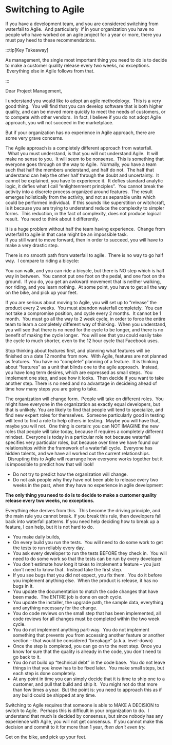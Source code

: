 #  Switching to Agile

If you have a development team, and you are considered switching from waterfall to Agile.  And particularly  if in your organization you have no people who have worked on an agile project for a year or more, there you must pay heed to these recommendations.  

:::tip[Key Takeaway]

As management, the single most important thing you need to do is to decide to make a customer quality release every two weeks, no exceptions.  Everything else in Agile follows from that.

:::

Dear Project Management,  

I understand you would like to adopt an agile methodology.  This is a very good thing.  You will find that you can develop software that is both higher quality, and can be moved more quickly to meet the needs of customers, or to compete with other vendors.  In fact, I believe if you do not adopt Agile approach, you will not succeed in the marketplace.  

But if your organization has no experience in Agile approach, there are some very grave concerns.  

The Agile approach is a completely different approach from waterfall.   What you must understand, is that you will not understand Agile.  It will make no sense to you.  It will seem to be nonsense.  This is something that everyone goes through on the way to Agile.  Normally, you have a team such that half the members understand, and half do not.  The half that understand can help the other half through the doubt and uncertainty.  It cannot be explained, you have to experience it.  It defies standard analytic logic, it defies what I call “enlightenment principles”.  You cannot break the activity into a discrete process organized around features.  The result emerges holistically from the activity, and not as separable units which could be performed individual.  If this sounds like superstition or witchcraft, is it because you are trying to understand reduce the complexity to simpler forms.  This reduction, in the fact of complexity, does not produce logical result.  You need to think about it differently.  

It is a huge problem without half the team having experience.  Change from waterfall to agile in that case might be an impossible task.  
If you still want to move forward, then in order to succeed, you will have to make a very drastic step.  

There is no smooth path from waterfall to agile.  There is no way to go half way.  I compare to riding a bicycle:

You can walk, and you can ride a bicycle, but there is NO step which is half way in between.  You cannot put one foot on the pedal, and one foot on the ground.  If you do, you get an awkward movement that is neither walking, nor riding, and you learn nothing.  At some point, you have to get all the way on the bike, and pick up your feet.

If you are serious about moving to Agile, you will set up to “release” the product every 2 weeks.  You must abandon waterfall completely.  You can not take a compromise position, and cycle every 2 months.  It cannot be 1 month.  You must go all the way to 2 week cycle, in order to force the entire team to learn a completely different way of thinking.  When you understand, you will see that there is no need for the cycle to be longer, and there is no benefit of making the cycle longer.  You will see that you could easily take the cycle to much shorter, even to the 12 hour cycle that Facebook uses.  

Stop thinking about features first, and planning what features will be finished on a date 12 months from now.  With Agile, features are not planned as features.  You have no “complete” planning of a feature.  It is thinking about “features” as a unit that blinds one to the agile approach.  Instead, you have long term desires, which are expressed as small steps.  You implement one step, and see how it looks.  Then decide if you want to take another step. There is no need and no advantage in decideing ahead of time how many steps you are going to take.  

The organization will change form.  People will take on different roles.  You might have everyone in the organization as exactly equal developers, but that is unlikely. You are likely to find that people will tend to specialize, and find new expert roles for themselves.  Someone particularly good in testing will tend to find a role to help others in testing.  Maybe you will have that, maybe you will not.  One thing is certain: you can NOT IMAGINE the new roles that people will take today, because if requires a completely different mindset.  Everyone is today in a particular role not because waterfall specifies very particular roles, but because over time we have found our relationships within the framework of a waterfall cycle.  Everyone has hidden talents, and we have all worked out the current relationships.   Disrupting this to Agile will rearrange how everyone works together but it is impossible to predict how that will look!

*   Do not try to predict how the organization will change.
*   Do not ask people why they have not been able to release every two weeks in the past, when they have no experience in agile development

**The only thing you need to do is to decide to make a customer quality release every two weeks, no exceptions.**   

Everything else derives from this.  This become the driving principle, and the main rule you cannot break. If you break this rule, then developers fall back into waterfall patterns. If you need help deciding how to break up a feature, I can help, but it is not hard to do.

*   You make daily builds,
*   On every build you run the tests.  You will need to do some work to get the tests to run reliably every day.
*   You ask every developer to run the tests BEFORE they check in.  You will need to do some work so that the tests can be run by every developer.
*   You don't estimate how long it takes to implement a feature – you just don't need to know that.  Instead take the first step.
*   If you see bugs that you did not expect, you fix them.  You do it before you implement anything else.  When the product is release, it has no bugs in it.
*   You update the documentation to match the code changes that have been made.  The ENTIRE job is done on each cycle.
*   You update the installer, the upgrade path, the sample data, everything and anything necessary for the change.
*   You do code reviews on the small step that has been implemented, all code reviews for all changes must be completed within the two week cycle.
*   You do not implement anything part-way.  You do not implement something that prevents you from accessing another feature or another section – that would be considered “breakage” (a.k.a. level-down)
*   Once the step is completed, you can go on to the next step. Once you know for sure that the quality is already in the code, you don't need to go back to it.
*   You do not build up “technical debt” in the code base.  You do not leave things in that you know has to be fixed later.  You make small steps, but each step is done completely.
*   At any point in time you can simply decide that it is time to ship one to a customer, and pull that build and ship it.  You might not do that more than few times a year.  But the point is: you need to approach this as if any build could be shipped at any time.

Switching to Agile requires that someone is able to MAKE A DECISION to switch to Agile.  Perhaps this is difficult in your organization to do.  I understand that much is decided by consensus, but since nobody has any experience with Agile, you will not get consensus.  If you cannot make this decision and commit to it for more than 1 year, _then don't even try._ 


Get on the bike, and pick up your feet.